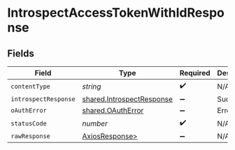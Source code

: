 # IntrospectAccessTokenWithIdResponse


## Fields

| Field                                                                  | Type                                                                   | Required                                                               | Description                                                            |
| ---------------------------------------------------------------------- | ---------------------------------------------------------------------- | ---------------------------------------------------------------------- | ---------------------------------------------------------------------- |
| `contentType`                                                          | *string*                                                               | :heavy_check_mark:                                                     | N/A                                                                    |
| `introspectResponse`                                                   | [shared.IntrospectResponse](../../models/shared/introspectresponse.md) | :heavy_minus_sign:                                                     | Success                                                                |
| `oAuthError`                                                           | [shared.OAuthError](../../models/shared/oautherror.md)                 | :heavy_minus_sign:                                                     | Error                                                                  |
| `statusCode`                                                           | *number*                                                               | :heavy_check_mark:                                                     | N/A                                                                    |
| `rawResponse`                                                          | [AxiosResponse>](https://axios-http.com/docs/res_schema)               | :heavy_minus_sign:                                                     | N/A                                                                    |